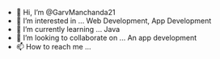 - 👋 Hi, I’m @GarvManchanda21
- 👀 I’m interested in ... Web Development, App Development
- 🌱 I’m currently learning ... Java
- 🤝 I’m looking to collaborate on ... An app development
- 📫 How to reach me ...

<!---
GarvManchanda21/GarvManchanda21 is a ✨ special ✨ repository because its `README.md` (this file) appears on your GitHub profile.
You can click the Preview link to take a look at your changes.
--->
